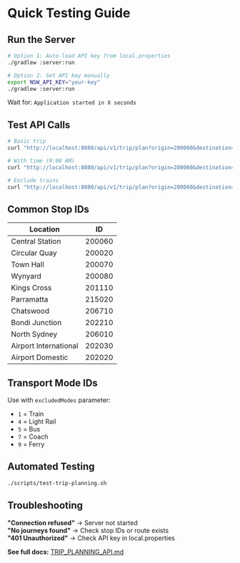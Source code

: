 # Quick Testing Guide

## Run the Server

```bash
# Option 1: Auto-load API key from local.properties
./gradlew :server:run

# Option 2: Set API key manually
export NSW_API_KEY="your-key"
./gradlew :server:run
```

Wait for: `Application started in X seconds`

## Test API Calls

```bash
# Basic trip
curl "http://localhost:8080/api/v1/trip/plan?origin=200060&destination=200020" | jq

# With time (9:00 AM)
curl "http://localhost:8080/api/v1/trip/plan?origin=200060&destination=200020&time=0900" | jq

# Exclude trains
curl "http://localhost:8080/api/v1/trip/plan?origin=200060&destination=200020&excludedModes=1" | jq
```

## Common Stop IDs

| Location | ID |
|----------|-----|
| Central Station | 200060 |
| Circular Quay | 200020 |
| Town Hall | 200070 |
| Wynyard | 200080 |
| Kings Cross | 201110 |
| Parramatta | 215020 |
| Chatswood | 206710 |
| Bondi Junction | 202210 |
| North Sydney | 206010 |
| Airport International | 202030 |
| Airport Domestic | 202020 |

## Transport Mode IDs

Use with `excludedModes` parameter:
- `1` = Train
- `4` = Light Rail
- `5` = Bus
- `7` = Coach
- `9` = Ferry

## Automated Testing

```bash
./scripts/test-trip-planning.sh
```

## Troubleshooting

**"Connection refused"** → Server not started  
**"No journeys found"** → Check stop IDs or route exists  
**"401 Unauthorized"** → Check API key in local.properties

**See full docs:** [TRIP_PLANNING_API.md](TRIP_PLANNING_API.md)
